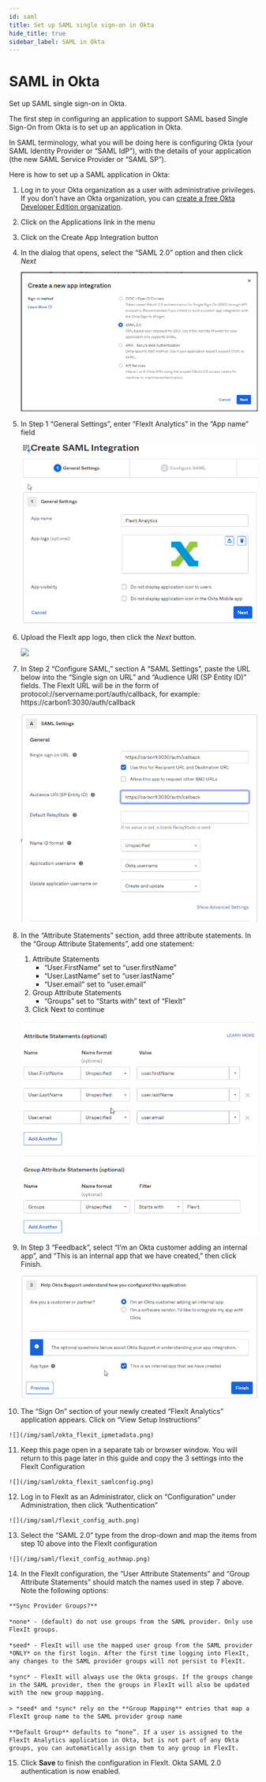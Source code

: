 ```yaml
---
id: saml
title: Set up SAML single sign-on in Okta
hide_title: true
sidebar_label: SAML in Okta
---
```


# SAML in Okta

Set up SAML single sign-on in Okta.

The first step in configuring an application to support SAML based Single Sign-On from Okta is to set up an application in Okta.

In SAML terminology, what you will be doing here is configuring Okta (your SAML Identity Provider or “SAML IdP”), with the details of your application (the new SAML Service Provider or “SAML SP”).

Here is how to set up a SAML application in Okta:

1.  Log in to your Okta organization as a user with administrative privileges. If you don’t have an Okta organization, you can [create a free Okta Developer Edition organization](https://developer.okta.com/signup/).

2.  Click on the Applications link in the menu

3.  Click on the Create App Integration button

4.  In the dialog that opens, select the “SAML 2.0” option and then click *Next*

    ![](/img/saml/okta_flexit_new.png)

5.  In Step 1 “General Settings”, enter “FlexIt Analytics” in the “App name” field

    ![](/img/saml/okta_flexit_generalsettings.png)

6.  Upload the FlexIt app logo, then click the *Next* button.

    ![](/img/saml/X.png)

7.  In Step 2 “Configure SAML,” section A “SAML Settings”, paste the URL below into the “Single sign on URL” and “Audience URI (SP Entity ID)” fields. The FlexIt URL will be in the form of protocol://servername:port/auth/callback, for example: https://carbon1:3030/auth/callback

    ![](/img/saml/okta_flexit_samlsettingsgeneral.png)

8.  In the “Attribute Statements” section, add three attribute statements. In the “Group Attribute Statements”, add one statement:
    1.  Attribute Statements
        *   “User.FirstName” set to “user.firstName”
        *   “User.LastName” set to “user.lastName”
        *   “User.email” set to “user.email”
    2.  Group Attribute Statements
        *   “Groups” set to “Starts with” text of “FlexIt”
    3.  Click Next to continue

    ![](/img/saml/okta_flexit_generalattributes.png)

9.  In Step 3 “Feedback”, select “I’m an Okta customer adding an internal app”, and “This is an internal app that we have created,” then click Finish.

    ![](/img/saml/okta_flexit_finish.png)

10.  The “Sign On” section of your newly created “FlexIt Analytics” application appears. Click on “View Setup Instructions”

    ![](/img/saml/okta_flexit_ipmetadata.png)

11.  Keep this page open in a separate tab or browser window. You will return to this page later in this guide and copy the 3 settings into the FlexIt Configuration

    ![](/img/saml/okta_flexit_samlconfig.png)

12.  Log in to FlexIt as an Administrator, click on “Configuration” under Administration, then click “Authentication”

    ![](/img/saml/flexit_config_auth.png)

13.  Select the “SAML 2.0” type from the drop-down and map the items from step 10 above into the FlexIt configuration

    ![](/img/saml/flexit_config_authmap.png)

14.  In the FlexIt configuration, the “User Attribute Statements” and “Group Attribute Statements” should match the names used in step 7 above. Note the following options:

    **Sync Provider Groups?**

    *none* - (default) do not use groups from the SAML provider. Only use FlexIt groups.

    *seed* - FlexIt will use the mapped user group from the SAML provider *ONLY* on the first login. After the first time logging into FlexIt, any changes to the SAML provider groups will not persist to FlexIt.
    
    *sync* - FlexIt will always use the Okta groups. If the groups change in the SAML provider, then the groups in FlexIt will also be updated with the new group mapping.

    > *seed* and *sync* rely on the **Group Mapping** entries that map a FlexIt group name to the SAML provider group name

    **Default Group** defaults to “none”. If a user is assigned to the FlexIt Analytics application in Okta, but is not part of any Okta groups, you can automatically assign them to any group in FlexIt.

15.  Click **Save** to finish the configuration in FlexIt. Okta SAML 2.0 authentication is now enabled.
